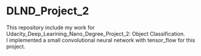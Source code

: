 # DLND_Project_2
This repository include my work for Udacity_Deep_Learining_Nano_Degree_Project_2: Object Classification.<br />
I implemented a small convolutional neural network with tensor_flow for this project.
